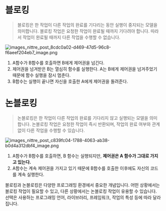 # 블로킹

> 블로킹은 한 작업이 다른 작업의 완료를 기다리는 동안 실행이 중지되는 모델을 의미합니다. 블로킹 작업은 요청한 작업이 완료될 때까지 기다려야 합니다. 따라서 작업이 완료될 때까지 다른 작업을 수행할 수 없습니다.
> 

![images_nittre_post_8cdc0a02-d469-47d5-96c8-f6aeef204eb7_image.png](https://s3-us-west-2.amazonaws.com/secure.notion-static.com/2ad1bbb8-0a33-43c1-864b-1a7cb17b0065/images_nittre_post_8cdc0a02-d469-47d5-96c8-f6aeef204eb7_image.png)

1. A함수가 B함수를 호출하면 B에게 제어권을 넘긴다.
2. 제어권을 넘겨받은 B는 열심히 함수를 실행한다. A는 B에게 제어권을 넘겨주었기 때문에 함수 실행을 잠시 멈춘다.
3. B함수는 실행이 끝나면 자신을 호출한 A에게 제어권을 돌려준다.

# 논블로킹

> 논블로킹은 한 작업이 다른 작업의 완료를 기다리지 않고 실행되는 모델을 의미합니다. 논블로킹 작업은 요청한 작업이 즉시 반환되며, 작업의 완료 여부와 관계없이 다른 작업을 수행할 수 있습니다.
> 

![images_nittre_post_c839fc04-1788-4063-ab38-b0d4a312dbf4_image.png](https://s3-us-west-2.amazonaws.com/secure.notion-static.com/bc84a4d3-3031-44cb-8f19-83825e6865ce/images_nittre_post_c839fc04-1788-4063-ab38-b0d4a312dbf4_image.png)

1. A함수가 B함수를 호출하면, B 함수는 실행되지만, **제어권은 A 함수가 그대로 가지고 있는다.**
2. A함수는 계속 제어권을 가지고 있기 때문에 B함수를 호출한 이후에도 자신의 코드를 계속 실행한다.

블로킹과 논블로킹은 다양한 프로그래밍 환경에서 중요한 개념입니다. 어떤 상황에서는 블로킹 작업이 필요할 수 있고, 다른 상황에서는 논블로킹 작업이 유용할 수 있습니다. 선택은 사용하는 프로그래밍 언어, 라이브러리, 프레임워크, 작업의 특성 등에 따라 달라집니다.